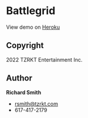 # Battlegrid

View demo on [Heroku](https://battlegrid-react-app.herokuapp.com)

## Copyright
2022 TZRKT Entertainment Inc.

## Author
**Richard Smith**
- rsmith@tzrkt.com
- 617-417-2179